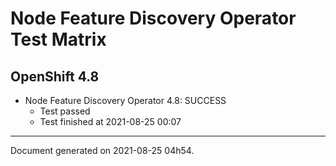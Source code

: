 
Node Feature Discovery Operator Test Matrix
===========================================

OpenShift 4.8
-------------


* Node Feature Discovery Operator 4.8: SUCCESS
  - Test passed
  - Test finished at 2021-08-25 00:07


---
Document generated on 2021-08-25 04h54.
